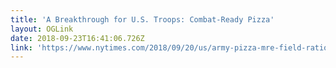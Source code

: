 ```yaml
---
title: 'A Breakthrough for U.S. Troops: Combat-Ready Pizza'
layout: OGLink
date: 2018-09-23T16:41:06.726Z
link: 'https://www.nytimes.com/2018/09/20/us/army-pizza-mre-field-rations.html'
---
```


